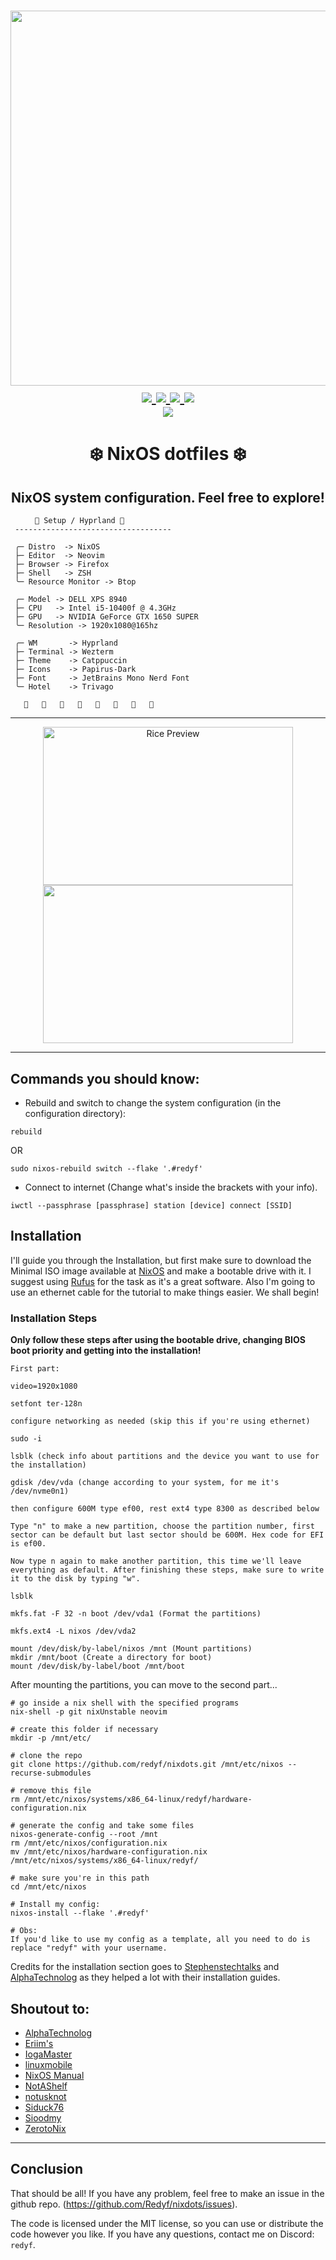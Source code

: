 <h1 align="center">
<a href='#'><img src="https://raw.githubusercontent.com/catppuccin/catppuccin/main/assets/palette/macchiato.png" width="600px"/></a>
  <br>
  <div>
    <a href="https://github.com/redyf/nixdots/issues">
        <img src="https://img.shields.io/github/issues/redyf/nixdots?color=fab387&labelColor=303446&style=for-the-badge">
    </a>
    <a href="https://github.com/redyf/nixdots/stargazers">
        <img src="https://img.shields.io/github/stars/redyf/nixdots?color=ca9ee6&labelColor=303446&style=for-the-badge">
    </a>
    <a href="https://github.com/redyf/nixdots">
        <img src="https://img.shields.io/github/repo-size/redyf/nixdots?color=ea999c&labelColor=303446&style=for-the-badge">
    </a>
    <a href="https://github.com/redyf/nixdots/LICENSE">
        <img src="https://img.shields.io/static/v1.svg?style=for-the-badge&label=License&message=MIT&logoColor=ca9ee6&colorA=313244&colorB=cba6f7"/>
    </a>
    <br>
    </div>
        <img href="https://builtwithnix.org" src="https://builtwithnix.org/badge.svg"/>
   </h1>

<div align="center">
<h1>
❄️ NixOS dotfiles ❄️
</h1>
</div>
<h2 align="center">NixOS system configuration. Feel free to explore!</h2>

```mint
⠀⠀   🌸 Setup / Hyprland 🌸
 -----------------------------------

 ╭─ Distro  -> NixOS
 ├─ Editor  -> Neovim
 ├─ Browser -> Firefox
 ├─ Shell   -> ZSH
 ╰─ Resource Monitor -> Btop

 ╭─ Model -> DELL XPS 8940
 ├─ CPU   -> Intel i5-10400f @ 4.3GHz
 ├─ GPU   -> NVIDIA GeForce GTX 1650 SUPER
 ╰─ Resolution -> 1920x1080@165hz

 ╭─ WM       -> Hyprland
 ├─ Terminal -> Wezterm
 ├─ Theme    -> Catppuccin
 ├─ Icons    -> Papirus-Dark
 ├─ Font     -> JetBrains Mono Nerd Font
 ╰─ Hotel    -> Trivago

                        
```

<hr>

<div align="center">
<img src="https://cdn.discordapp.com/attachments/933711967217123411/1155200026486780005/rice.png" alt="Rice Preview" width="400px" height="253"/>
<img src="https://cdn.discordapp.com/attachments/933711967217123411/1155200026058952724/nvim.png" alt"Rice Preview2" width="400px" height="253"/>
</div>

<hr>

## Commands you should know:

- Rebuild and switch to change the system configuration (in the configuration directory):

```
rebuild
```

OR

```
sudo nixos-rebuild switch --flake '.#redyf'
```

- Connect to internet (Change what's inside the brackets with your info).

```
iwctl --passphrase [passphrase] station [device] connect [SSID]
```

## Installation

I'll guide you through the Installation, but first make sure to download the Minimal ISO image available at [NixOS](https://nixos.org/download#nixos-iso) and make a bootable drive with it. I suggest using [Rufus](https://rufus.ie/en/) for the task as it's a great software.
Also I'm going to use an ethernet cable for the tutorial to make things easier. We shall begin!

### Installation Steps

**Only follow these steps after using the bootable drive, changing BIOS boot priority and getting into the installation!**

```
First part:

video=1920x1080

setfont ter-128n

configure networking as needed (skip this if you're using ethernet)

sudo -i

lsblk (check info about partitions and the device you want to use for the installation)

gdisk /dev/vda (change according to your system, for me it's /dev/nvme0n1)

then configure 600M type ef00, rest ext4 type 8300 as described below

Type "n" to make a new partition, choose the partition number, first sector can be default but last sector should be 600M. Hex code for EFI is ef00.

Now type n again to make another partition, this time we'll leave everything as default. After finishing these steps, make sure to write it to the disk by typing "w".

lsblk

mkfs.fat -F 32 -n boot /dev/vda1 (Format the partitions)

mkfs.ext4 -L nixos /dev/vda2

mount /dev/disk/by-label/nixos /mnt (Mount partitions)
mkdir /mnt/boot (Create a directory for boot)
mount /dev/disk/by-label/boot /mnt/boot
```

After mounting the partitions, you can move to the second part...

```
# go inside a nix shell with the specified programs
nix-shell -p git nixUnstable neovim

# create this folder if necessary
mkdir -p /mnt/etc/

# clone the repo
git clone https://github.com/redyf/nixdots.git /mnt/etc/nixos --recurse-submodules

# remove this file
rm /mnt/etc/nixos/systems/x86_64-linux/redyf/hardware-configuration.nix

# generate the config and take some files
nixos-generate-config --root /mnt
rm /mnt/etc/nixos/configuration.nix
mv /mnt/etc/nixos/hardware-configuration.nix /mnt/etc/nixos/systems/x86_64-linux/redyf/

# make sure you're in this path
cd /mnt/etc/nixos

# Install my config:
nixos-install --flake '.#redyf'

# Obs:
If you'd like to use my config as a template, all you need to do is replace "redyf" with your username.
```

Credits for the installation section goes to [Stephenstechtalks](https://github.com/stephenstechtalks) and [AlphaTechnolog](https://github.com/AlphaTechnolog) as they helped a lot with their installation guides.

## Shoutout to:

- [AlphaTechnolog](https://github.com/AlphaTechnolog/nixdots)
- [Eriim's](https://github.com/erictossell/nixflakes)
- [IogaMaster](https://github.com/IogaMaster)
- [linuxmobile](https://github.com/linuxmobile)
- [NixOS Manual](https://nixos.org/manual/nixos/stable/)
- [NotAShelf](https://github.com/NotAShelf/nyx)
- [notusknot](https://github.com/notusknot)
- [Siduck76](https://github.com/siduck76/nvchad/)
- [Sioodmy](https://github.com/sioodmy/dotfiles)
- [ZerotoNix](https://zero-to-nix.com)

<hr>

## Conclusion

That should be all! If you have any problem, feel free to make an issue in the github repo. (https://github.com/Redyf/nixdots/issues).

The code is licensed under the MIT license, so you can use or distribute the code however you like. If you have any questions, contact me on Discord: `redyf`.

